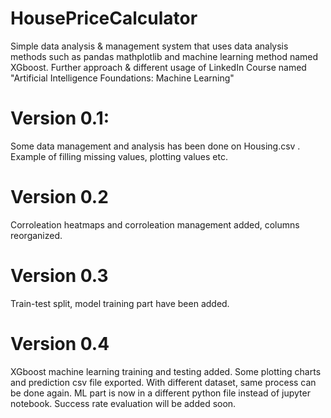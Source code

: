 # HousePriceCalculator
Simple data analysis &amp; management system that uses data analysis methods such as pandas mathplotlib and machine learning method named XGboost. Further approach &amp; different usage of LinkedIn Course named "Artificial Intelligence Foundations: Machine Learning"

# Version 0.1:
Some data management and analysis has been done on Housing.csv . Example of filling missing values, plotting values etc.

# Version 0.2
Corroleation heatmaps and corroleation management added, columns reorganized.

# Version 0.3
Train-test split, model training part have been added.

# Version 0.4
XGboost machine learning training and testing added. Some plotting charts and prediction csv file exported. With different dataset, same process can be done again.
ML part is now in a different python file instead of jupyter notebook.
Success rate evaluation will be added soon.